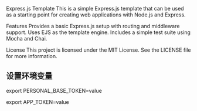 Express.js Template
This is a simple Express.js template that can be used as a starting point for creating web applications with Node.js and Express.

Features
Provides a basic Express.js setup with routing and middleware support.
Uses EJS as the template engine.
Includes a simple test suite using Mocha and Chai.

License
This project is licensed under the MIT License. See the LICENSE file for more information.


## 设置环境变量

export PERSONAL_BASE_TOKEN=value

export APP_TOKEN=value
